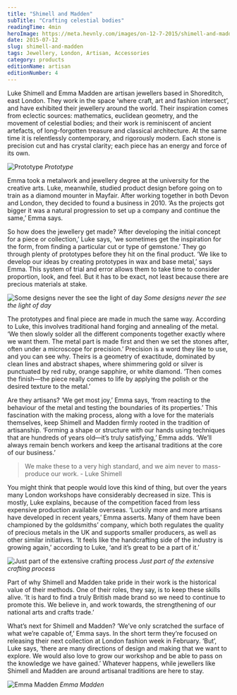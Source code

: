 ```yaml
---
title: "Shimell and Madden"
subTitle: "Crafting celestial bodies"
readingTime: 4min
heroImage: https://meta.hevnly.com/images/on-12-7-2015/shimell-and-madden-sandmhero.jpg
date: 2015-07-12
slug: shimell-and-madden
tags: Jewellery, London, Artisan, Accessories
category: products
editionName: artisan
editionNumber: 4
---
```


Luke Shimell and Emma Madden are artisan jewellers based in Shoreditch, east London. They work in the space ‘where craft, art and fashion intersect’, and have exhibited their jewellery around the world. Their inspiration comes from eclectic sources: mathematics, euclidean geometry, and the movement of celestial bodies; and their work is reminiscent of ancient artefacts, of long-forgotten treasure and classical architecture. At the same time it is relentlessly contemporary, and rigorously modern. Each stone is precision cut and has crystal clarity; each piece has an energy and force of its own.

![Prototype](https://meta.hevnly.com/images/on-12-7-2015/shimell-and-madden-work.jpg)
*Prototype*

Emma took a metalwork and jewellery degree at the university for the creative arts. Luke, meanwhile, studied product design before going on to train as a diamond mounter in Mayfair. After working together in both Devon and London, they decided to found a business in 2010. ‘As the projects got bigger it was a natural progression to set up a company and continue the same,’ Emma says.

So how does the jewellery get made? ‘After developing the initial concept for a piece or collection,’ Luke says, ‘we sometimes get the inspiration for the form, from finding a particular cut or type of gemstone.’ They go through plenty of prototypes before they hit on the final product. ‘We like to develop our ideas by creating prototypes in wax and base metal,’ says Emma. This system of trial and error allows them to take time to consider proportion, look, and feel. But it has to be exact, not least because there are precious materials at stake.

![Some designs never the see the light of day](https://meta.hevnly.com/images/on-12-7-2015/shimell-and-madden-type.jpg)
*Some designs never the see the light of day*

The prototypes and final piece are made in much the same way. According to Luke, this involves traditional hand forging and annealing of the metal. ‘We then slowly solder all the different components together exactly where we want them. The metal part is made first and then we set the stones after, often under a microscope for precision.’ Precision is a word they like to use, and you can see why. Theirs is a geometry of exactitude, dominated by clean lines and abstract shapes, where shimmering gold or silver is punctuated by red ruby, orange sapphire, or white diamond. ‘Then comes the finish—the piece really comes to life by applying the polish or the desired texture to the metal.’

Are they artisans? ‘We get most joy,’ Emma says, ‘from reacting to the behaviour of the metal and testing the boundaries of its properties.’ This fascination with the making process, along with a love for the materials themselves, keep Shimell and Madden firmly rooted in the tradition of artisanship. ‘Forming a shape or structure with our hands using techniques that are hundreds of years old—it’s truly satisfying,’ Emma adds. ‘We’ll always remain bench workers and keep the artisanal traditions at the core of our business.’

>We make these to a very high standard, and we aim never to mass-produce our work. - Luke Shimell

You might think that people would love this kind of thing, but over the years many London workshops have considerably decreased in size. This is mostly, Luke explains, because of the competition faced from less expensive production available overseas. ‘Luckily more and more artisans have developed in recent years,’ Emma asserts. Many of them have been championed by the goldsmiths’ company, which both regulates the quality of precious metals in the UK and supports smaller producers, as well as other similar initiatives. ‘It feels like the handcrafting side of the industry is growing again,’ according to Luke, ‘and it’s great to be a part of it.’  

![Just part of the extensive crafting process](https://meta.hevnly.com/images/on-12-7-2015/shimell-and-madden-heat.jpg)
*Just part of the extensive crafting process*

Part of why Shimell and Madden take pride in their work is the historical value of their methods. One of their roles, they say, is to keep these skills alive. ‘It is hard to find a truly British made brand so we need to continue to promote this. We believe in, and work towards, the strengthening of our national arts and crafts trade.’

What’s next for Shimell and Madden? ‘We’ve only scratched the surface of what we’re capable of,’ Emma says. In the short term they’re focused on releasing their next collection at London fashion week in February. ‘But’, Luke says, ‘there are many directions of design and making that we want to explore. We would also love to grow our workshop and be able to pass on the knowledge we have gained.’ Whatever happens, while jewellers like Shimell and Madden are around artisanal traditions are here to stay.

![Emma Madden](https://meta.hevnly.com/images/on-12-7-2015/shimell-and-madden-stay.jpg)
*Emma Madden*
